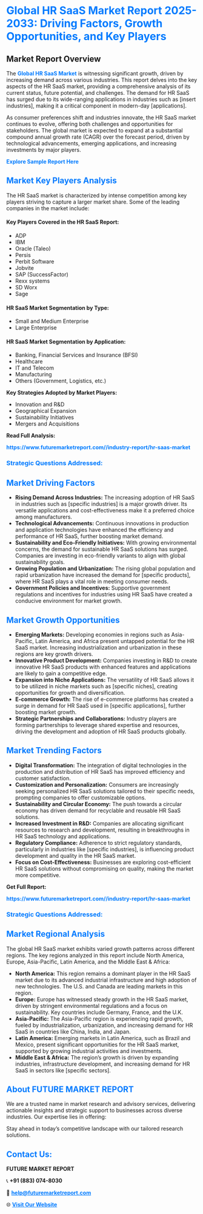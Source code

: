 <h1 style="color: #007BFF;">Global HR SaaS Market Report 2025-2033: Driving Factors, Growth Opportunities, and Key Players</h1>

<section id="overview">
<h2>Market Report Overview</h2>
<p>The <a href="https://www.futuremarketreport.com//industry-report/hr-saas-market" style="color: #007BFF; text-decoration: none;"><strong>Global HR SaaS Market</strong></a> is witnessing significant growth, driven by increasing demand across various industries. This report delves into the key aspects of the HR SaaS market, providing a comprehensive analysis of its current status, future potential, and challenges. The demand for HR SaaS has surged due to its wide-ranging applications in industries such as [insert industries], making it a critical component in modern-day [applications].</p>
<p>As consumer preferences shift and industries innovate, the HR SaaS market continues to evolve, offering both challenges and opportunities for stakeholders. The global market is expected to expand at a substantial compound annual growth rate (CAGR) over the forecast period, driven by technological advancements, emerging applications, and increasing investments by major players.</p>
</section>

<section id="overview">
<p><a href="https://www.futuremarketreport.com//request-sample/reportId=61020" style="color: #007BFF; text-decoration: none;"><strong>Explore Sample Report Here</strong></a></p>
</section>

<section id="key-players">
<h2 style="color: #007BFF;">Market Key Players Analysis</h2>
<p>The HR SaaS market is characterized by intense competition among key players striving to capture a larger market share. Some of the leading companies in the market include:</p>
<h4>Key Players Covered in the HR SaaS Report:</h4>
<ul><li>ADP</li><li>IBM</li><li>Oracle (Taleo)</li><li>Persis</li><li>Perbit Software</li><li>Jobvite</li><li>SAP (SuccessFactor)</li><li>Rexx systems</li><li>SD Worx</li><li>Sage</li></ul>
<h4>HR SaaS Market Segmentation by Type:</h4>
<ul><li>Small and Medium Enterprise</li><li>Large Enterprise</li></ul>

<h4>HR SaaS Market Segmentation by Application:</h4>
<ul><li>Banking, Financial Services and Insurance (BFSI)</li><li>Healthcare</li><li>IT and Telecom</li><li>Manufacturing</li><li>Others (Government, Logistics, etc.)</li></ul>
<p><strong>Key Strategies Adopted by Market Players:</strong></p>
<ul>
<li>Innovation and R&D</li>
<li>Geographical Expansion</li>
<li>Sustainability Initiatives</li>
<li>Mergers and Acquisitions</li>
</ul>
</section>

<section>
<p><strong>Read Full Analysis: </strong></p><a href="https://www.futuremarketreport.com//industry-report/hr-saas-market" style="color: #007BFF; text-decoration: none;"><strong>https://www.futuremarketreport.com//industry-report/hr-saas-market</strong></a>
<h3 style="color: #007BFF;">Strategic Questions Addressed:</h3>
</section>

<section id="driving-factors">
<h2 style="color: #007BFF;">Market Driving Factors</h2>
<ul>
<li><strong>Rising Demand Across Industries:</strong> The increasing adoption of HR SaaS in industries such as [specific industries] is a major growth driver. Its versatile applications and cost-effectiveness make it a preferred choice among manufacturers.</li>
<li><strong>Technological Advancements:</strong> Continuous innovations in production and application technologies have enhanced the efficiency and performance of HR SaaS, further boosting market demand.</li>
<li><strong>Sustainability and Eco-Friendly Initiatives:</strong> With growing environmental concerns, the demand for sustainable HR SaaS solutions has surged. Companies are investing in eco-friendly variants to align with global sustainability goals.</li>
<li><strong>Growing Population and Urbanization:</strong> The rising global population and rapid urbanization have increased the demand for [specific products], where HR SaaS plays a vital role in meeting consumer needs.</li>
<li><strong>Government Policies and Incentives:</strong> Supportive government regulations and incentives for industries using HR SaaS have created a conducive environment for market growth.</li>
</ul>
</section>

<section id="growth-opportunities">
<h2 style="color: #007BFF;">Market Growth Opportunities</h2>
<ul>
<li><strong>Emerging Markets:</strong> Developing economies in regions such as Asia-Pacific, Latin America, and Africa present untapped potential for the HR SaaS market. Increasing industrialization and urbanization in these regions are key growth drivers.</li>
<li><strong>Innovative Product Development:</strong> Companies investing in R&D to create innovative HR SaaS products with enhanced features and applications are likely to gain a competitive edge.</li>
<li><strong>Expansion into Niche Applications:</strong> The versatility of HR SaaS allows it to be utilized in niche markets such as [specific niches], creating opportunities for growth and diversification.</li>
<li><strong>E-commerce Growth:</strong> The rise of e-commerce platforms has created a surge in demand for HR SaaS used in [specific applications], further boosting market growth.</li>
<li><strong>Strategic Partnerships and Collaborations:</strong> Industry players are forming partnerships to leverage shared expertise and resources, driving the development and adoption of HR SaaS products globally.</li>
</ul>
</section>

<section id="trending-factors">
<h2 style="color: #007BFF;">Market Trending Factors</h2>
<ul>
<li><strong>Digital Transformation:</strong> The integration of digital technologies in the production and distribution of HR SaaS has improved efficiency and customer satisfaction.</li>
<li><strong>Customization and Personalization:</strong> Consumers are increasingly seeking personalized HR SaaS solutions tailored to their specific needs, prompting companies to offer customizable options.</li>
<li><strong>Sustainability and Circular Economy:</strong> The push towards a circular economy has driven demand for recyclable and reusable HR SaaS solutions.</li>
<li><strong>Increased Investment in R&D:</strong> Companies are allocating significant resources to research and development, resulting in breakthroughs in HR SaaS technology and applications.</li>
<li><strong>Regulatory Compliance:</strong> Adherence to strict regulatory standards, particularly in industries like [specific industries], is influencing product development and quality in the HR SaaS market.</li>
<li><strong>Focus on Cost-Effectiveness:</strong> Businesses are exploring cost-efficient HR SaaS solutions without compromising on quality, making the market more competitive.</li>
</ul>
</section>

<section>
<p><strong>Get Full Report: </strong></p><a href="https://www.futuremarketreport.com//industry-report/hr-saas-market" style="color: #007BFF; text-decoration: none;"><strong>https://www.futuremarketreport.com//industry-report/hr-saas-market</strong></a>
<h3 style="color: #007BFF;">Strategic Questions Addressed:</h3>
</section>


<section id="regional-analysis">
<h2 style="color: #007BFF;">Market Regional Analysis</h2>
<p>The global HR SaaS market exhibits varied growth patterns across different regions. The key regions analyzed in this report include North America, Europe, Asia-Pacific, Latin America, and the Middle East & Africa:</p>
<ul>
<li><strong>North America:</strong> This region remains a dominant player in the HR SaaS market due to its advanced industrial infrastructure and high adoption of new technologies. The U.S. and Canada are leading markets in this region.</li>
<li><strong>Europe:</strong> Europe has witnessed steady growth in the HR SaaS market, driven by stringent environmental regulations and a focus on sustainability. Key countries include Germany, France, and the U.K.</li>
<li><strong>Asia-Pacific:</strong> The Asia-Pacific region is experiencing rapid growth, fueled by industrialization, urbanization, and increasing demand for HR SaaS in countries like China, India, and Japan.</li>
<li><strong>Latin America:</strong> Emerging markets in Latin America, such as Brazil and Mexico, present significant opportunities for the HR SaaS market, supported by growing industrial activities and investments.</li>
<li><strong>Middle East & Africa:</strong> The region’s growth is driven by expanding industries, infrastructure development, and increasing demand for HR SaaS in sectors like [specific sectors].</li>
</ul>
</section>

<footer>
<h2 style="color: #007BFF;">About FUTURE MARKET REPORT</h2>
<p>We are a trusted name in market research and advisory services, delivering actionable insights and strategic support to businesses across diverse industries. Our expertise lies in offering:</p>

<p>Stay ahead in today’s competitive landscape with our tailored research solutions.</p>

<h2 style="color: #007BFF;">Contact Us:</h2>
<p><strong>FUTURE MARKET REPORT</strong></p>
<p>📞 <strong>+91 (883) 074-8030</strong></p>
<p>📧 <strong><a href="mailto:help@futuremarketreport.com" style="color: #007BFF;">help@futuremarketreport.com</a></strong></p>
<p>🌐 <strong><a href="https://www.futuremarketreport.com/" style="color: #007BFF;">Visit Our Website</a></strong></p>
</footer>